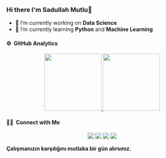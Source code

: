 ### Hi there I'm Sadullah Mutlu👋 

* 🔭 I’m currently working on **Data Science**
* 🌱 I’m currently learning **Python** and **Machine Learning**

#### ⚙️ &nbsp;GitHub Analytics

<p align="center">
<a href="https://github.com/sadullahmutlu">
  <img height="150em" src="https://github-readme-stats-eight-theta.vercel.app/api?username=sadullahmutlu&show_icons=true&theme=algolia&include_all_commits=true&count_private=true"/>
  <img height="150em" src="https://github-readme-stats-eight-theta.vercel.app/api/top-langs/?username=sadullahmutlu&layout=compact&langs_count=8&theme=algolia"/>
</a>
</p>

#### 🤝🏻 &nbsp;Connect with Me

<p align="center">
<a href="https://instagram.com/sadullahmutluu"><img src="https://img.shields.io/badge/-Sadullah Mutlu-E4405F?style=flat&logo=Instagram&logoColor=white"/></a>
<a href="https://twitter.com/sadullahmutlu"><img src="https://img.shields.io/badge/Sadullah Mutlu-1da1f2?style=flat&logo=Twitter&logoColor=white"/></a>
<a href="mailto:sadullahmutlu760@gmail.com"><img src="https://img.shields.io/badge/-sadullahmutlu760@gmail.com-D14836?style=flat&logo=Gmail&logoColor=white"/></a>
<a href="https://www.linkedin.com/in/sadullahmutlu"><img src="https://img.shields.io/badge/Sadullah Mutlu-0077B5?style=flat&logo=Linkedin&logoColor=white"/></a>


</p>


**Çalışmanızın karşılığını mutlaka bir gün alırsınız.**

<!--
**sadullahmutlu/sadullahmutlu** is a ✨ _special_ ✨ repository because its `README.md` (this file) appears on your GitHub profile.

Here are some ideas to get you started:


-->
